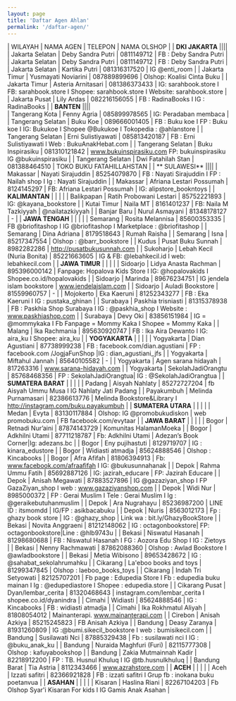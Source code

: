 ```yaml
---
layout: page
title: 'Daftar Agen Ahlan'
permalink: '/daftar-agen/'
---
```


| WILAYAH |	NAMA AGEN |	TELEPON |	NAMA OLSHOP |
| **DKI JAKARTA** ||||
| Jakarta Selatan	| Deby Sandra Putri | 0811149712	| FB : Deby Sandra Putri |
| Jakarta Selatan	| Deby Sandra Putri | 0811149712	| FB : Deby Sandra Putri |
| Jakarta Selatan | Kartika Putri | 081316317520 |	IG @enti_room |
| Jakarta Timur	| Yusmayati Noviarini	| 087889899696	| Olshop: Koalisi Cinta Buku |
| Jakarta Timur |	Asteria Arnitasari	| 081386373433	| IG: sarahbook.store I FB: sarahbook.store I Shopee: sarahbook.store I Website: sarahbook.store |
| Jakarta Pusat |	Lily Ardas |	082216156055 |	FB : RadinaBooks I IG : RadinaBooks |
| **BANTEN** ||||			
| Tangerang Kota |	Fenny Agria	| 085899978565	| IG: Peradaban membaca |
| Tangerang Selatan	| Buku Koe	| 089666001405	| FB : Buku koe I FP : Buku koe I IG: Bukukoe I Shopee @Bukukoe I Tokopedia : @ahlanstore |
| Tangerang Selatan	| Erni Sulistiyawati	| 085813420187	| FB : Erni Sulistiyawati l Web : BukuAnakHebat.com |
| Tangerang Selatan	| Buku Inspirasiku	| 081310121842	| www.bukuinspirasiku.com FP: bukuinspirasiku IG @bukuinspirasiku |
| Tangerang Selatan	| Dwi Fatahilah Stan	| 081388464510	| TOKO BUKU FATAHILLAHSTAN |
| ** SULAWESI** ||||
| Makassar | Nayati Sirajuddin | 85254079870 | FB : Nayati Sirajuddin I FP : Nailah shop I Ig : Nayati Sirajuddin |
| Makassar | Afriana Lestari Possumah | 8124145297 | FB: Afriana Lestari Possumah | IG: alipstore_bookntoys |
| **KALIMANTAN** |  |  |  |
| Balikpapan | Ratih Probowani Lestari | 85752221893 | IG: @kayana_bookstore |
| Kutai Timur | Naila MT | 8161401237 | FB: Naila M Tazkiyyah | @nailatazkiyyah |
| Banjar Baru | Nurul Asmayani | 81348178127 | - |
| **JAWA TENGAH** |  |  |  |
| Semarang | Rosita Melannisa | 85600353335 | FB @briofitashop I IG @briofitashop I Marketplace : @briofitashop |
| Semarang | Dina Adriana | 8179518643 | Rumah Raisha |
| Semarang | Isna | 85217347554 | Olshop : @barr_bookstore |
| Kudus | Pusat Buku Sunnah | 8982282286 | http://pusatbukusunnah.com |
| Sukoharjo | Lebah Kecil (Nuria Bonita) | 85221663605 | IG & FB: @lebahkecil.id I web: lebahkecil.com |
| **JAWA TIMUR** |  |  |  |
| Sidoarjo | Lidya Anasta Rachman | 895396000142 | Fanpage: Hopalova Kids Store I IG: @hopalovakids I Shopee.co.id/hopalovakids |
| Sidoarjo | Marinda | 89676234751 | IG jendela islam bookstore | www.jendelaislam.com |
| Sidoarjo | Auladi Bookstore | 81559960757 | - |
| Mojokerto | Eka Kaeruni | 81252343277 | FB : Eka Kaeruni I IG : pustaka_ghinan |
| Surabaya | Paskhia trisniasti | 81315378938 | FB : Paskhia Shop Surabaya I IG : @paskhia_shop I Website : www.paskhiashop.com |
| Surabaya | Devy Oki | 83856151984 | IG = @mommykaka I Fb Fanpage = Mommy Kaka I Shopee = Mommy Kaka |
| Malang | Ika Rachmania | 895630920747 | FB : Ika Aira Dewanto I IG: aira_ku I Shopee: aira_ku |
| **YOGYAKARTA** |  |  |  |
| Yogyakarta | Dian Agustiani | 87738999238 | FB : facebook.com/dian.agustiani | FP : facebook.com /JogjaFunShop |IG : dian_agustiani_jfs |
| Yogyakarta | Miftahul Jannah | 85640105582 | - |
| Yogyakarta | Agen sarana hidayah | 817263316 | www.sarana-hidayah.com  |
| Yogyakarta | SekolahJadiOrangtu | 85768468356 | FP : SekolahJadiOrangtua| IG : @SekolahJadiOrangtua |
| **SUMATERA BARAT** |  |  |  |
| Padang | Aisyah Nahlaty | 85272727204 | fb Aisyah Ummu Musa I IG Nahlaty Jati Padang |
| Payakumbuh | Melinda Purnamasari | 82386613776 | Melinda Bookstore&Library I http://instagram.com/buku.payakumbuh |
| **SUMATERA UTARA** |  |  |  |
| Medan | Evyta | 83130117884 | Olshop: IG @promobukudiskon | web promobuku.com | FB facebook.com/evytaar |
| **JAWA BARAT** |  |  |  |
| Bogor | Retnadi Nur’aini | 87874143729 | Komunitas HalamanMoeka |
| Bogor | Adkhilni Utami | 87711218787 | Fb: Adkhilni Utami | Adezan’s Book Corner|Ig: adezans.bc |
| Bogor | Eny pujihastuti | 8129719707 | IG : kinara_edustore |
| Bogor | Widiasti atmadja | 85624888546 | Olshop : Kincabooks |
| Bogor | Afra Afifah | 81806394913 | Fb: www.facebook.com/afraafifah I IG: @bukusunnahanak |
| Depok | Rahma Ummu Fatih | 85692887126 | IG: jazirah_educare | FP: Jazirah Educare |
| Depok | Anisah Megawati | 87883527896 | IG @gazaziyan_shop I FP GazaZiyan_shop I web : www.gazaziyanshop.com |
| Depok | Widi Nur | 8985000372 | FP : Gerai Muslim I Tele : Gerai Muslim I Ig : @geraikebutuhanmuslim |
| Depok | Ara Nugrahayu | 85236987200 | LINE ID : itsmomdd | IG/FP : asikbacabuku |
| Depok | Nuris | 8563012173 | Fp : ghazy book store | IG : @ghazy_shop | Link wa : bit.ly/GhazyBookStore |
| Bekasi | Novita Anggraeni | 81212148062 | IG : octagonbookstore| FP: octagonbookstore|Line : @hlb9743u |
| Bekasi | Niswatul Hasanah | 81298680688 | FB : Niswatul Hasanah I FG : Aozora Edu Shop I IG : Zietoys |
| Bekasi | Nenny Rachmawati | 87862088360 | Olshop : Awlad Bookstore I @awladbookstore |
| Bekasi | Metia Wibisono | 89653428672 | IG : @sahabat_sekolahrumahku |
| Cikarang | La'eboo books and toys | 81299347845 | Olshop : laeboo_books_toys |
| Cikarang | Indah Tri Setyowati | 82125707201 | Fb page : Edupedia Store I Fb : edupedia buku mainan I Ig : @edupediastore I Shopee : edupedia.store |
| Cikarang Pusat | Dyan/lembar_cerita | 81320468643 | instagram.com/lembar_cerita I shopee.co.id/dyanindra |
| Cimahi | Widiasti | 85624888546 | IG : Kincabooks | FB : widiasti atmadja |
| Cimahi | Ika Rokhmatul Aliyah | 81808054012 | Mainanterapi. www.mainanterapi.com |
| Cirebon | Anisah Azkiya | 85215245823 | FB Anisah Azkiya |
| Bandung | Deasy Zaranya | 81931260809 | IG :@bumi.sikecil_bookstore I web : bumisikecil.com |
| Bandung | Susilawati Nci | 87885329438 | Fb : susilawati nci I IG : @buku_anak_ku |
| Bandung | Nuraida Maghfuri (Furi) | 82115777308 | Olshop : kafuyabookshop |
| Bandung | Zakia Mutmainnah Kadir | 82218912200 | FP : TB. Husnul Khuluq I IG @tb.husnulkhuluq |
| Bandung Barat | Tia Astria | 8112343466 | www.azrahstore.com |
| **ACEH** |  |  |  |
| Aceh | Izzati safitri | 82366921828 | FB : izzati safitri l Grup fb : inokana buku poetanvua |
| **ASAHAN** |  |  |  |
| Kisaran | Haslina Riani | 82267104203 | Fb Olshop Syar'i Kisaran For kids I IG Gamis Anak Asahan |

